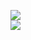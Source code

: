 [![](https://img.shields.io/badge/Made%20With-Github%20Spray-lightgrey.svg?style=for-the-badge&logo=github)](https://github.com/Annihil/github-spray#1387)  
[![](https://i.imgur.com/2DrTn0Z.gif)](https://github.com/Annihil/github-spray)